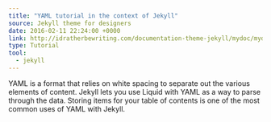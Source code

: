 ```yaml
---
title: "YAML tutorial in the context of Jekyll"
source: Jekyll theme for designers
date: 2016-02-11 22:24:00 +0000
link: http://idratherbewriting.com/documentation-theme-jekyll/mydoc/mydoc_yaml_tutorial.html
type: Tutorial
tool:
  - jekyll
---
```

YAML is a format that relies on white spacing to separate out the various elements of content. Jekyll lets you use Liquid with YAML as a way to parse through the data. Storing items for your table of contents is one of the most common uses of YAML with Jekyll.





